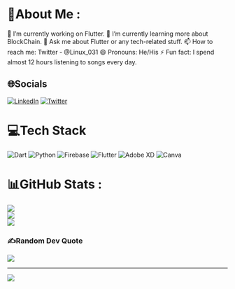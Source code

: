 # 💫About Me :
🔭 I’m currently working on Flutter.
🌱 I’m currently learning more about BlockChain.
💬 Ask me about Flutter or any tech-related stuff.
📫 How to reach me: Twitter - @Linux_031 
😄 Pronouns: He/His
⚡ Fun fact: I spend almost 12 hours listening to songs every day.

## 🌐Socials
[![LinkedIn](https://img.shields.io/badge/LinkedIn-%230077B5.svg?logo=linkedin&logoColor=white)](https://www.linkedin.com/in/nikhil-bhandare-691a8b219) [![Twitter](https://img.shields.io/badge/Twitter-%231DA1F2.svg?logo=Twitter&logoColor=white)](https://twitter.com/Linux_031) 

# 💻Tech Stack
![Dart](https://img.shields.io/badge/dart-%230175C2.svg?style=for-the-badge&logo=dart&logoColor=white) ![Python](https://img.shields.io/badge/python-3670A0?style=for-the-badge&logo=python&logoColor=ffdd54) ![Firebase](https://img.shields.io/badge/firebase-%23039BE5.svg?style=for-the-badge&logo=firebase) ![Flutter](https://img.shields.io/badge/Flutter-%2302569B.svg?style=for-the-badge&logo=Flutter&logoColor=white) ![Adobe XD](https://img.shields.io/badge/Adobe%20XD-470137?style=for-the-badge&logo=Adobe%20XD&logoColor=#FF61F6) ![Canva](https://img.shields.io/badge/Canva-%2300C4CC.svg?style=for-the-badge&logo=Canva&logoColor=white)
# 📊GitHub Stats :
![](https://github-readme-stats.vercel.app/api?username=nik8424&theme=swift&hide_border=false&include_all_commits=false&count_private=false)<br/>
![](https://github-readme-streak-stats.herokuapp.com/?user=nik8424&theme=swift&hide_border=false)<br/>
![](https://github-readme-stats.vercel.app/api/top-langs/?username=nik8424&theme=swift&hide_border=false&include_all_commits=false&count_private=false&layout=compact)

### ✍️Random Dev Quote
![](https://quotes-github-readme.vercel.app/api?type=horizontal&theme=light)

---
[![](https://visitcount.itsvg.in/api?id=nik8424&icon=0&color=0)](https://visitcount.itsvg.in)
